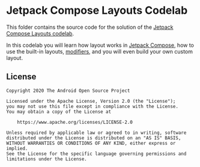 # Jetpack Compose Layouts Codelab

This folder contains the source code for the solution of the
[Jetpack Compose Layouts codelab](https://codelabs.developers.google.com/codelabs/android-compose-layouts).

In this codelab you will learn how layout works in
[Jetpack Compose](https://developer.android.com/jetpack/compose), how to use the built-in layouts,
[modifiers](https://developer.android.com/reference/kotlin/androidx/compose/ui/Modifier),
and you will even build your own custom layout.

## License

```
Copyright 2020 The Android Open Source Project

Licensed under the Apache License, Version 2.0 (the "License");
you may not use this file except in compliance with the License.
You may obtain a copy of the License at

    https://www.apache.org/licenses/LICENSE-2.0

Unless required by applicable law or agreed to in writing, software
distributed under the License is distributed on an "AS IS" BASIS,
WITHOUT WARRANTIES OR CONDITIONS OF ANY KIND, either express or implied.
See the License for the specific language governing permissions and
limitations under the License.
```
